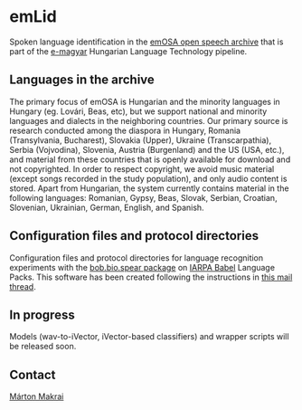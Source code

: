 #  emLid

Spoken language identification in the [emOSA open speech
archive](http://hlt.bme.hu/en/projects/speech) that is part of the
[e-magyar](http://e-magyar.hu/) Hungarian Language Technology pipeline. 

## Languages in the archive

The primary focus of emOSA is Hungarian and the minority languages in Hungary
(eg. Lovári, Beas, etc), but we support national and minority languages and
dialects in the neighboring countries. Our primary source is research conducted
among the diaspora in Hungary, Romania (Transylvania, Bucharest), Slovakia
(Upper), Ukraine (Transcarpathia), Serbia (Vojvodina), Slovenia, Austria
(Burgenland) and the US (USA, etc.), and material from these countries that is
openly available for download and not copyrighted. In order to respect
copyright, we avoid music material (except songs recorded in the study
population), and only audio content is stored. Apart from Hungarian, the system
currently contains material in the following languages: Romanian, Gypsy, Beas,
Slovak, Serbian, Croatian, Slovenian, Ukrainian, German, English, and Spanish.

## Configuration files and protocol directories

Configuration files and protocol directories for language recognition
experiments with the [bob.bio.spear
package](https://github.com/bioidiap/bob.bio.spear) on [IARPA
Babel](https://www.iarpa.gov/index.php/research-programs/babel) Language
Packs.
This software has been created following the instructions in [this mail
thread](https://groups.google.com/forum/#!topic/bob-devel/e4kNR-WCTQE).

## In progress

Models (wav-to-iVector, iVector-based classifiers) and wrapper scripts will be
released soon.

## Contact

[Márton Makrai](makrai.marton@nytud.mta.hu)
